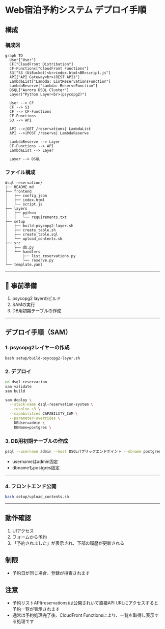 # Web宿泊予約システム デプロイ手順

## 構成

### 構成図

```mermaid
graph TD
  User["User"]
  CF["CloudFront Distribution"]
  CF-Functions["CloudFront Functions"]
  S3["S3 (UiBucket)<br>index.html<BR>script.js"]
  API["API Gateway<br>(REST API)"]
  LambdaList["Lambda: ListReservationsFunction"]
  LambdaReserve["Lambda: ReserveFunction"]
  DSQL["Aurora DSQL Cluster"]
  Layer["Python Layer<br>(psycopg2)"]

  User --> CF
  CF --> S3
  CF --> CF-Functions
  CF-Functions
  S3 --> API

  API -->|GET /reservations| LambdaList
  API -->|POST /reserve| LambdaReserve

  LambdaReserve --> Layer
  CF-Functions --> API
  LambdaList --> Layer
  
  Layer --> DSQL

```

### ファイル構成

```
dsql-reservation/
├── README.md
├── frontend
│   ├── config.json
│   ├── index.html
│   └── script.js
├── layers
│   ├── python
│   │   └── requirements.txt
├── setup
│   ├── build-psycopg2-layer.sh
│   ├── create_table.sh
│   ├── create_table.sql
│   └── upload_contents.sh
├── src
│   ├── db.py
│   └── handlers
│       ├── list_reservations.py
│       └── reserve.py
└── template.yaml
```

---

## 🔧 事前準備

1. psycopg2 layerのビルド
2. SAMの実行
3. DB用初期テーブルの作成

---

## デプロイ手順（SAM）

### 1. psycopg2レイヤーの作成

`bash setup/build-psycopg2-layer.sh`

### 2. デプロイ

```bash
cd dsql-reservation
sam validate
sam build
```

```bash
sam deploy \
  --stack-name dsql-reservation-system \
  --resolve-s3 \
  --capabilities CAPABILITY_IAM \
  --parameter-overrides \
    DBUser=admin \
    DBName=postgres \
```

### 3. DB用初期テーブルの作成

```bash
psql --username admin --host DSQLパブリックエンドポイント --dbname postgres -f setup/create_table.sql
```

- usernameはadmin固定  
- dbnameもpostgres固定

---

### 4. フロントエンド公開

```bash
bash setup/upload_contents.sh
```

---

## 動作確認

1. UIアクセス
2. フォームから予約
3. 「予約されました」が表示され、下部の履歴が更新される

## 制限

- 予約日が同じ場合、登録が拒否されます

## 注意

- 予約リストAPI(reservations)は公開されいて直接API URLにアクセスすると予約一覧が表示されます
- 通常は予約処理完了後、CloudFront Functionsにより、一覧を取得し表示する処理です
